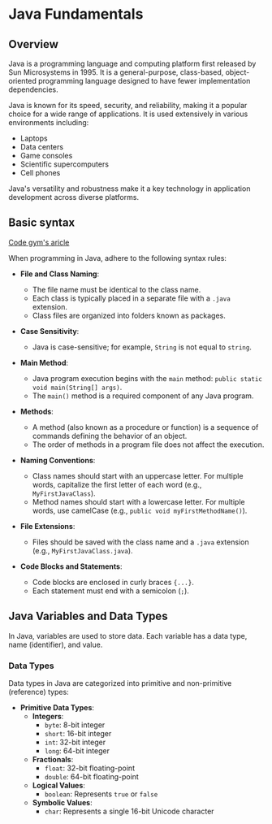 # Java Fundamentals

## Overview

Java is a programming language and computing platform first released by Sun Microsystems in 1995. It is a general-purpose, class-based, object-oriented programming language designed to have fewer implementation dependencies. 

Java is known for its speed, security, and reliability, making it a popular choice for a wide range of applications. It is used extensively in various environments including:

- Laptops
- Data centers
- Game consoles
- Scientific supercomputers
- Cell phones

Java's versatility and robustness make it a key technology in application development across diverse platforms.

## Basic syntax

[Code gym's aricle](https://codegym.cc/groups/posts/java-syntax)

When programming in Java, adhere to the following syntax rules:

- **File and Class Naming**:
  - The file name must be identical to the class name.
  - Each class is typically placed in a separate file with a `.java` extension.
  - Class files are organized into folders known as packages.

- **Case Sensitivity**:
  - Java is case-sensitive; for example, `String` is not equal to `string`.

- **Main Method**:
  - Java program execution begins with the `main` method: `public static void main(String[] args)`.
  - The `main()` method is a required component of any Java program.

- **Methods**:
  - A method (also known as a procedure or function) is a sequence of commands defining the behavior of an object.
  - The order of methods in a program file does not affect the execution.

- **Naming Conventions**:
  - Class names should start with an uppercase letter. For multiple words, capitalize the first letter of each word (e.g., `MyFirstJavaClass`).
  - Method names should start with a lowercase letter. For multiple words, use camelCase (e.g., `public void myFirstMethodName()`).

- **File Extensions**:
  - Files should be saved with the class name and a `.java` extension (e.g., `MyFirstJavaClass.java`).

- **Code Blocks and Statements**:
  - Code blocks are enclosed in curly braces `{...}`.
  - Each statement must end with a semicolon (`;`).

## Java Variables and Data Types

In Java, variables are used to store data. Each variable has a data type, name (identifier), and value. 

### Data Types

Data types in Java are categorized into primitive and non-primitive (reference) types:

- **Primitive Data Types**:
  - **Integers**:
    - `byte`: 8-bit integer
    - `short`: 16-bit integer
    - `int`: 32-bit integer
    - `long`: 64-bit integer
  - **Fractionals**:
    - `float`: 32-bit floating-point
    - `double`: 64-bit floating-point
  - **Logical Values**:
    - `boolean`: Represents `true` or `false`
  - **Symbolic Values**:
    - `char`: Represents a single 16-bit Unicode character